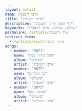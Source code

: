 ```yaml
---
layout: artist
name: אייבי רוטנברג
title: "אייבי רוטנברג"
description: "דף האמן אייבי רוטנברג"
keywords: "שירים, מוזיקה, אייבי רוטנברג"
permalink: /artists/אייבי-רוטנברג
redirect_from:
  - /artists/list/אייבי רוטנברג
songs:
  - number: "3071"
    name: "חסל סידור פסח"
    album: "סינגלים"
    artist: "אייבי רוטנברג"
  - number: "3072"
    name: "כל המרחם"
    album: "סינגלים"
    artist: "אייבי רוטנברג"
  - number: "3073"
    name: "עפיפון קטן"
    album: "סינגלים"
    artist: "אייבי רוטנברג"
---
```

